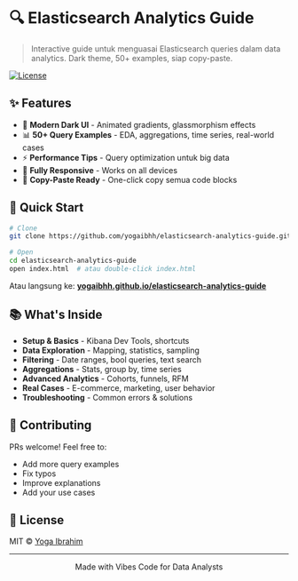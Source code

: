 # 🔍 Elasticsearch Analytics Guide

> Interactive guide untuk menguasai Elasticsearch queries dalam data analytics. Dark theme, 50+ examples, siap copy-paste.

[![License](https://img.shields.io/badge/license-MIT-blue?style=for-the-badge)](LICENSE)

## ✨ Features

- 🎨 **Modern Dark UI** - Animated gradients, glassmorphism effects
- 📊 **50+ Query Examples** - EDA, aggregations, time series, real-world cases  
- ⚡ **Performance Tips** - Query optimization untuk big data
- 📱 **Fully Responsive** - Works on all devices
- 🔧 **Copy-Paste Ready** - One-click copy semua code blocks

## 🚀 Quick Start

```bash
# Clone
git clone https://github.com/yogaibhh/elasticsearch-analytics-guide.git

# Open
cd elasticsearch-analytics-guide
open index.html  # atau double-click index.html
```

Atau langsung ke: **[yogaibhh.github.io/elasticsearch-analytics-guide](https://yogaibhh.github.io/elasticsearch-analytics-guide)**

## 📚 What's Inside

- **Setup & Basics** - Kibana Dev Tools, shortcuts
- **Data Exploration** - Mapping, statistics, sampling  
- **Filtering** - Date ranges, bool queries, text search
- **Aggregations** - Stats, group by, time series
- **Advanced Analytics** - Cohorts, funnels, RFM
- **Real Cases** - E-commerce, marketing, user behavior
- **Troubleshooting** - Common errors & solutions

## 🤝 Contributing

PRs welcome! Feel free to:
- Add more query examples
- Fix typos
- Improve explanations
- Add your use cases

## 📄 License

MIT © [Yoga Ibrahim](https://github.com/yogaibhh)

---

<p align="center">Made with Vibes Code for Data Analysts</p>
